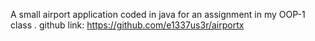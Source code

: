 A small airport application coded in java for an assignment in my OOP-1 class
.
github link: https://github.com/e1337us3r/airportx